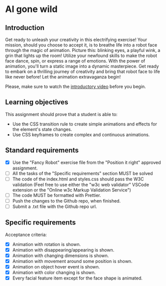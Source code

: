 # AI gone wild

## Introduction

Get ready to unleash your creativity in this electrifying exercise! Your
mission, should you choose to accept it, is to breathe life into a robot face
through the magic of animation. Picture this: blinking eyes, a playful wink, a
grin that lights up the room! Utilize your newfound skills to make the robot
face dance, spin, or express a range of emotions. With the power of animation,
you'll turn a static image into a dynamic masterpiece. Get ready to embark on a
thrilling journey of creativity and bring that robot face to life like never
before! Let the animation extravaganza begin!

Please, make sure to watch the
[introductory video](https://www.loom.com/share/07ceccb63ec741ec8c320080cd73707f?sid=799478f5-1036-48f7-b0a3-447137cb7950)
before you begin.

## Learning objectives

This assignment should prove that a student is able to:

- Use the CSS transition rule to create simple animations and effects for the
  element's state changes.
- Use CSS keyframes to create complex and continuous animations.

## Standard requirements

- [x] Use the "Fancy Robot" exercise file from the "Position it right" approved
      assignment.
- [ ] All the tasks of the "Specific requirements" section MUST be solved
- [ ] The code of the index.html and styles.css should pass the W3C validation
      (Feel free to use either the "w3c web validator" VSCode extension or the
      "Online w3c Markup Validation Service")
- [ ] The code MUST be formatted with Prettier.
- [ ] Push the changes to the Github repo, when finished.
- [ ] Submit a .txt file with the Github repo url.

## Specific requirements

Acceptance criteria:

- [x] Animation with rotation is shown.
- [x] Animation with disappearing/appearing is shown.
- [x] Animation with changing dimensions is shown.
- [x] Animation with movement around some position is shown.
- [x] Animation on object hover event is shown.
- [x] Animation with color changing is shown.
- [x] Every facial feature item except for the face shape is animated.
